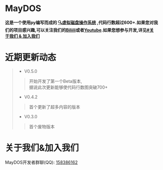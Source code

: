# MayDOS
**这是一个使用py编写而成的 [🔍虚拟磁盘操作系统](https://cn.bing.com/search?q=%E8%99%9A%E6%8B%9F%E7%A3%81%E7%9B%98%E6%93%8D%E4%BD%9C%E7%B3%BB%E7%BB%9F&cvid=68638e10f6b645dcbe09c7b808a350fa&aqs=edge..69i57j0l7.837j0j1&FORM=ANAB01&PC=U531) ,代码行数超过600+.如果您对我们的项目感兴趣,可以关注我们的[Biliili](https://space.bilibili.com/3493262897711201?spm_id_from=333.337.0.0)或者[Youtube]().如果您想参与开发,详见[#关于我们 & 加入我们]([#关于我们&加入我们](https://github.com/Buelie/MayDOS/blob/main/README.md#%E5%85%B3%E4%BA%8E%E6%88%91%E4%BB%AC%E5%8A%A0%E5%85%A5%E6%88%91%E4%BB%AC))**

# 近期更新动态
> * V0.5.0
> > 开始开发了第一个Beta版本,<br>
> > 据说此次更新能够使代码行数图突破700+
>
> * V0.4.2
> > 首个更新了超多内容的版本
> 
> * V0.3.0
> > 首个废物版本

# 关于我们&加入我们
MayDOS开发者群聊(QQ): [158386162](#)
